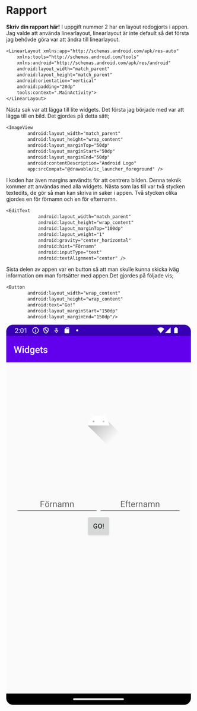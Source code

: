 
# Rapport

**Skriv din rapport här!**
I uppgift nummer 2 har en layout redogjorts i appen. Jag valde att använda linearlayout, linearlayout är inte default så det första jag behövde göra var att ändra till linearlayout.
```
<LinearLayout xmlns:app="http://schemas.android.com/apk/res-auto"
    xmlns:tools="http://schemas.android.com/tools"
    xmlns:android="http://schemas.android.com/apk/res/android"
    android:layout_width="match_parent"
    android:layout_height="match_parent"
    android:orientation="vertical"
    android:padding="20dp"
    tools:context=".MainActivity">
</LinearLayout>
```

Nästa sak var att lägga till lite widgets. Det första jag började med var att lägga till en bild. Det gjordes på detta sätt;
```
<ImageView
        android:layout_width="match_parent"
        android:layout_height="wrap_content"
        android:layout_marginTop="50dp"
        android:layout_marginStart="50dp"
        android:layout_marginEnd="50dp"
        android:contentDescription="Android Logo"
        app:srcCompat="@drawable/ic_launcher_foreground" />

```
I koden har även margins användts för att centrera bilden. Denna teknik kommer att användas med alla widgets.
Nästa som las till var två stycken textedits, de gör så man kan skriva in saker i appen. Två stycken olika gjordes en för förnamn och en för efternamn.
```
<EditText
            android:layout_width="match_parent"
            android:layout_height="wrap_content"
            android:layout_marginTop="100dp"
            android:layout_weight="1"
            android:gravity="center_horizontal"
            android:hint="Förnamn"
            android:inputType="text"
            android:textAlignment="center" />
```
Sista delen av appen var en button så att man skulle kunna skicka iväg information om man fortsätter med appen.Det gjordes på följade vis;

```
<Button
        android:layout_width="wrap_content"
        android:layout_height="wrap_content"
        android:text="Go!"
        android:layout_marginStart="150dp"
        android:layout_marginEnd="150dp"/>
```

![](screenshot.png)
